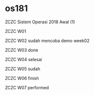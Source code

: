 # os181
ZCZC Sistem Operasi 2018 Awal (1)

ZCZC W01

ZCZC W02 sudah mencoba demo week02

ZCZC W03 done

ZCZC W04 selesai

ZCZC W05 sudah

ZCZC W06 finish

ZCZC W07 performed
